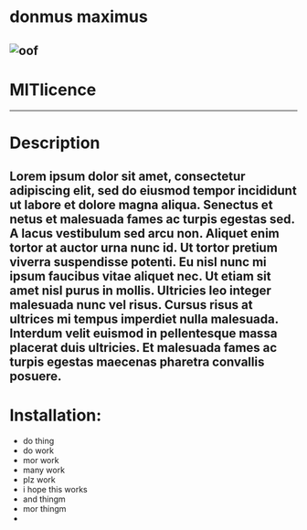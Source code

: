 # donmus maximus

![oof](https://avatars2.githubusercontent.com/u/59028381?v=4)
--- 
 # MITlicence
 ------ 
 # Description 
Lorem ipsum dolor sit amet, consectetur adipiscing elit, sed do eiusmod tempor incididunt ut labore et dolore magna aliqua. Senectus et netus et malesuada fames ac turpis egestas sed. A lacus vestibulum sed arcu non. Aliquet enim tortor at auctor urna nunc id. Ut tortor pretium viverra suspendisse potenti. Eu nisl nunc mi ipsum faucibus vitae aliquet nec. Ut etiam sit amet nisl purus in mollis. Ultricies leo integer malesuada nunc vel risus. Cursus risus at ultrices mi tempus imperdiet nulla malesuada. Interdum velit euismod in pellentesque massa placerat duis ultricies. Et malesuada fames ac turpis egestas maecenas pharetra convallis posuere. 
---
# Installation:

* do thing
* do work
* mor work
* many work
* plz work
* i hope this works
* and thingm
* mor thingm
* 